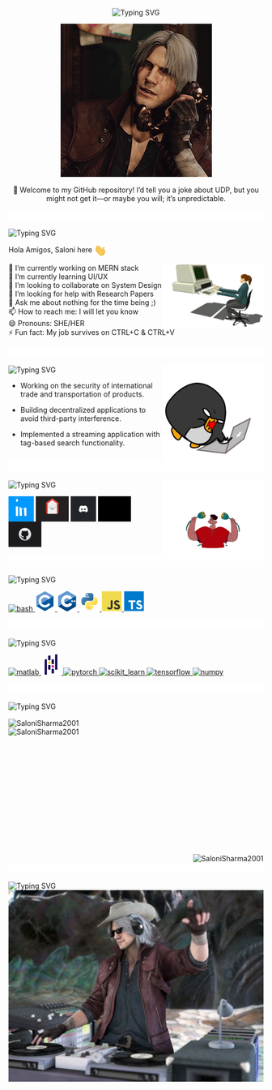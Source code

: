 <p align="center">
<img src="https://readme-typing-svg.herokuapp.com?font=Press+Start+2P&weight=500&size=30&duration=3000&pause=1000&color=F40009&background=4116164B&center=true&vCenter=true&random=false&width=300&height=60&lines=%E2%84%8C%F0%9D%94%AC%F0%9D%94%A9%F0%9D%94%9E+%F0%9D%94%84%F0%9D%94%AA%F0%9D%94%A6%F0%9D%94%A4%F0%9D%94%AC%F0%9D%94%B0+!!" alt="Typing SVG">
</p>
  
<p align="center">
  <img src="https://github.com/SaloniSharma2001/SaloniSharma2001/blob/main/image-src/Dante_Hola_Amigos.gif">
</p>

<p align="center"> 
 👋 Welcome to my GitHub repository! I’d tell you a joke about UDP, but you might not get it—or maybe you will; it’s unpredictable.
</p>

<img src="https://github.com/SaloniSharma2001/SaloniSharma2001/blob/main/image-src/rgb_line.gif" height="20" width="100%">

<div>
  
  ![Typing SVG](https://readme-typing-svg.herokuapp.com/?font=Playfair+Display&weight=300&size=22&duration=3000&pause=1000&color=FF0800&random=false&width=1100&lines=Who%E2%80%99s+Behind+the+Keyboard%3F;A+T-geek+who+believes+there%E2%80%99s+no+problem+a+good+Wi-Fi+signal+and+some+caffeine+can%E2%80%99t+solve!)

 
<ul style="list-style-type: none; padding: 0;">
  <p  align="left">
  Hola Amigos, Saloni here <img src="https://github.com/SaloniSharma2001/SaloniSharma2001/blob/main/image-src/wave.gif" alt="Hello waving" width="25" style="vertical-align: middle; margin-right: 10px;">    
</p>
<img align="right" alt="Coding" width="200" src="https://github.com/SaloniSharma2001/SaloniSharma2001/blob/main/Connect_icon/giphy.webp">
    <li>🔭 I’m currently working on MERN stack</li>
    <li>🌱 I’m currently learning UI/UX</li>
    <li>👯 I’m looking to collaborate on System Design</li>
    <li>🤔 I’m looking for help with Research Papers</li>
    <li>💬 Ask me about nothing for the time being ;)</li>
    <li>📫 How to reach me: I will let you know</li>
    <li>😄 Pronouns: SHE/HER</li>
    <li>⚡ Fun fact: My job survives on CTRL+C & CTRL+V</li>
  </ul>

</div>


<img src="https://github.com/SaloniSharma2001/SaloniSharma2001/blob/main/image-src/rgb_line.gif" height="20" width="100%">


<div>
<img align="right" alt="Coding" width="200" src="https://github.com/SaloniSharma2001/SaloniSharma2001/blob/main/Connect_icon/My_work.gif">
  
![Typing SVG](https://readme-typing-svg.herokuapp.com/?lines=My+Work:&color=FF0800&size=22)
  

<p>
  
- Working on the security of international trade and transportation of products. 

- Building decentralized applications to avoid third-party interference.

- Implemented a streaming application with tag-based search functionality. 
</p>
</div>

<img src="https://github.com/SaloniSharma2001/SaloniSharma2001/blob/main/image-src/rgb_line.gif" height="20" width="100%">

![Typing SVG](https://readme-typing-svg.herokuapp.com/?font=Playfair+Display&weight=300&size=22&duration=3000&pause=1000&color=FF0800&random=false&width=500&lines=Connect+with+Me;While+I%E2%80%99m+Still+a+Human+and+Not+a+Robot)
<img align="right" alt="Coding" width="200" src="https://github.com/SaloniSharma2001/SaloniSharma2001/blob/main/Connect_icon/Connection-logo-unscreen.gif">
<p align="left">
<a href="https://www.linkedin.com/in/salonisharma2001/" target="blank"><img align="center" src="https://github.com/SaloniSharma2001/SaloniSharma2001/blob/main/Connect_icon/Linkdein_logo.gif" alt="Linkedin" height="50" width="50"/></a>
<a href="mailto:saloni2019sharma@gmail.com" target="blank"><img align="center" src="https://github.com/SaloniSharma2001/SaloniSharma2001/blob/main/Connect_icon/Gmail_logo.gif" alt="saloni2019sharma@gmail.com" height="50" width="65"/></a>
<a href="https://discord.gg/U9ZzhQvj" target="blank"><img align="center" src="https://github.com/SaloniSharma2001/SaloniSharma2001/blob/main/Connect_icon/Discord_logo.gif" alt="Discord" height="50" width="50"/></a>
<a href="https://medium.com/@saloni2019sharma" target="blank"><img align="center" src="https://github.com/SaloniSharma2001/SaloniSharma2001/blob/main/Connect_icon/Medium_logo.gif" alt="saloni2019sharma@gmail.com" height="50" width="65"/></a>
<a href="https://github.com/SaloniSharma2001/SaloniSharma2001/" target="blank"><img align="center" src="https://github.com/SaloniSharma2001/SaloniSharma2001/blob/main/Connect_icon/github_gif.gif" alt="saloni2019sharma@gmail.com" height="50" width="65"/></a>
<!-- <a href="https://www.salonisharma2001.github.io" target="blank"><img align="center" src="https://zellusmarketing.com/wp-content/uploads/2021/03/icon-3s-360px.gif" alt="dingdong" height="100" width="100"/></a> -->
</p>

<img src="https://github.com/SaloniSharma2001/SaloniSharma2001/blob/main/image-src/rgb_line.gif" height="20" width="100%">

<!--<h3 align="left">Languages & Skills:</h3> -->
![Typing SVG](https://readme-typing-svg.herokuapp.com/?lines=Languages+And+Skills:&color=FF0800&size=22)

<p align="left"> <a href="https://www.java.com/" target="_blank" rel="noreferrer"> <img src="https://seeklogo.com/images/J/java-logo-7F8B35BAB3-seeklogo.com.png" alt="bash" width="40" height="40"/> </a>
<a href="https://www.cprogramming.com/" target="_blank" rel="noreferrer"> <img src="https://raw.githubusercontent.com/devicons/devicon/master/icons/c/c-original.svg" alt="c" width="40" height="40"/> </a>
<a href="https://www.w3schools.com/cpp/" target="_blank" rel="noreferrer"> <img src="https://raw.githubusercontent.com/devicons/devicon/master/icons/cplusplus/cplusplus-original.svg" alt="cplusplus" width="40" height="40"/> </a>
<a href="https://www.python.org" target="_blank" rel="noreferrer"> <img src="https://raw.githubusercontent.com/devicons/devicon/master/icons/python/python-original.svg" alt="python" width="40" height="40"/> </a>
<a href="https://www.javascript.com/" target="_blank" rel="noreferrer"> <img src="https://raw.githubusercontent.com/devicons/devicon/master/icons/javascript/javascript-original.svg" alt="JavaScript" width="40" height="40"/> </a>
<a href="https://www.typescriptlang.org/" target="_blank" rel="noreferrer"> <img src="https://raw.githubusercontent.com/devicons/devicon/master/icons/typescript/typescript-original.svg" alt="TypeScript" width="40" height="40"/> </a>
</p>


<img src="https://github.com/SaloniSharma2001/SaloniSharma2001/blob/main/image-src/rgb_line.gif" height="20" width="100%">

<!--<h3 align="left">Tools & Frameworks:</h3> -->
![Typing SVG](https://readme-typing-svg.herokuapp.com/?lines=Tools+And+FrameWorks:&color=FF0800&size=22)
<p align="left"><a href="https://www.mathworks.com/" target="_blank" rel="noreferrer"> <img src="https://upload.wikimedia.org/wikipedia/commons/2/21/Matlab_Logo.png" alt="matlab" width="40" height="40"/> </a>
<a href="https://pandas.pydata.org/" target="_blank" rel="noreferrer"> <img src="https://raw.githubusercontent.com/devicons/devicon/2ae2a900d2f041da66e950e4d48052658d850630/icons/pandas/pandas-original.svg" alt="pandas" width="40" height="40"/> </a>
<a href="https://pytorch.org/" target="_blank" rel="noreferrer"> <img src="https://www.vectorlogo.zone/logos/pytorch/pytorch-icon.svg" alt="pytorch" width="40" height="40"/> </a>
<a href="https://scikit-learn.org/" target="_blank" rel="noreferrer"> <img src="https://upload.wikimedia.org/wikipedia/commons/0/05/Scikit_learn_logo_small.svg" alt="scikit_learn" width="40" height="40"/> </a>
<a href="https://www.tensorflow.org" target="_blank" rel="noreferrer"> <img src="https://www.vectorlogo.zone/logos/tensorflow/tensorflow-icon.svg" alt="tensorflow" width="40" height="40"/> </a>
<a href="https://numpy.org/" target="_blank" rel="noreferrer"> <img src="https://seeklogo.com/images/N/numpy-logo-479C24EC79-seeklogo.com.png" alt="numpy" width="40" height="40"/> </a> </p>

<img src="https://github.com/SaloniSharma2001/SaloniSharma2001/blob/main/image-src/rgb_line.gif" height="20" width="100%">

<!--<h3 align="left">Some GitHub Statistics:</h3> -->
![Typing SVG](https://readme-typing-svg.herokuapp.com/?lines=Some+GitHub+Statistics:&color=FF0800&size=22)

<p>
<img align="center" src="https://github-readme-stats.vercel.app/api?username=SaloniSharma2001&show=reviews,discussions_started,discussions_answered,prs_merged,prs_merged_percentage&show_icons=true&locale=en&theme=shadow_red&title_color=F40009&text_color=bebebe&icon_color=9E0808DB&border_color=E6000C" width="400" height="250" alt="SaloniSharma2001" />
<img align="left" src="https://github-readme-streak-stats.herokuapp.com/?user=SaloniSharma2001&show_icons=true&theme=shadow_red&fire=FF000D&sideLabels=FF2400&currStreakLabel=bebebe&stroke=e6000c&border=E6000C&date_color=FFA500" width="400" height="250" alt="SaloniSharma2001" />
</p>

<img align="right" src="https://komarev.com/ghpvc/?username=SaloniSharma2001&label=Profile%20views&color=F40009&style=flat" alt="SaloniSharma2001" />


<img src="https://github.com/SaloniSharma2001/SaloniSharma2001/blob/main/image-src/rgb_line.gif" height="20" width="100%">

![Typing SVG](https://readme-typing-svg.herokuapp.com/?font=Fira+Code&weight=800&duration=2000&pause=2000&color=FF000D&random=false&width=1300&lines=If+I+had+a+penny+for+every+line+of+code+I've+written%2C+I'd+be+dropping+beats+as+a+DJ+instead+of+debugging!")
<img src="https://github.com/SaloniSharma2001/SaloniSharma2001/blob/main/image-src/Dante_music.jpg">
